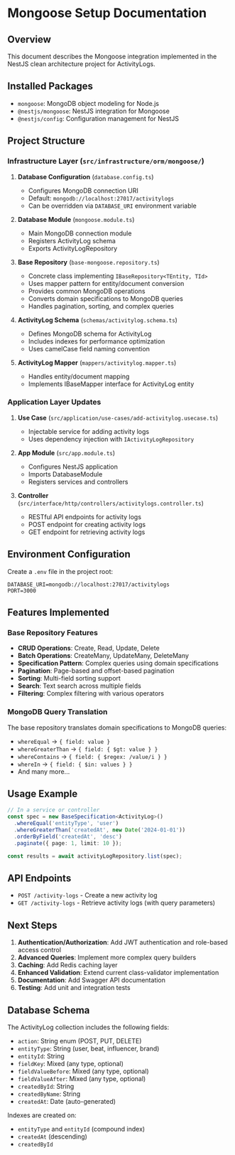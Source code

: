 # Mongoose Setup Documentation

## Overview

This document describes the Mongoose integration implemented in the NestJS clean architecture project for ActivityLogs.

## Installed Packages

- `mongoose`: MongoDB object modeling for Node.js
- `@nestjs/mongoose`: NestJS integration for Mongoose
- `@nestjs/config`: Configuration management for NestJS

## Project Structure

### Infrastructure Layer (`src/infrastructure/orm/mongoose/`)

1. **Database Configuration** (`database.config.ts`)
   - Configures MongoDB connection URI
   - Default: `mongodb://localhost:27017/activitylogs`
   - Can be overridden via `DATABASE_URI` environment variable

2. **Database Module** (`mongoose.module.ts`)
   - Main MongoDB connection module
   - Registers ActivityLog schema
   - Exports ActivityLogRepository

3. **Base Repository** (`base-mongoose.repository.ts`)
   - Concrete class implementing `IBaseRepository<TEntity, TId>`
   - Uses mapper pattern for entity/document conversion
   - Provides common MongoDB operations
   - Converts domain specifications to MongoDB queries
   - Handles pagination, sorting, and complex queries

4. **ActivityLog Schema** (`schemas/activitylog.schema.ts`)
   - Defines MongoDB schema for ActivityLog
   - Includes indexes for performance optimization
   - Uses camelCase field naming convention

5. **ActivityLog Mapper** (`mappers/activitylog.mapper.ts`)
   - Handles entity/document mapping
   - Implements IBaseMapper interface for ActivityLog entity

### Application Layer Updates

1. **Use Case** (`src/application/use-cases/add-activitylog.usecase.ts`)
   - Injectable service for adding activity logs
   - Uses dependency injection with `IActivityLogRepository`

2. **App Module** (`src/app.module.ts`)
   - Configures NestJS application
   - Imports DatabaseModule
   - Registers services and controllers

3. **Controller** (`src/interface/http/controllers/activitylogs.controller.ts`)
   - RESTful API endpoints for activity logs
   - POST endpoint for creating activity logs
   - GET endpoint for retrieving activity logs

## Environment Configuration

Create a `.env` file in the project root:

```env
DATABASE_URI=mongodb://localhost:27017/activitylogs
PORT=3000
```

## Features Implemented

### Base Repository Features

- **CRUD Operations**: Create, Read, Update, Delete
- **Batch Operations**: CreateMany, UpdateMany, DeleteMany
- **Specification Pattern**: Complex queries using domain specifications
- **Pagination**: Page-based and offset-based pagination
- **Sorting**: Multi-field sorting support
- **Search**: Text search across multiple fields
- **Filtering**: Complex filtering with various operators

### MongoDB Query Translation

The base repository translates domain specifications to MongoDB queries:

- `whereEqual` → `{ field: value }`
- `whereGreaterThan` → `{ field: { $gt: value } }`
- `whereContains` → `{ field: { $regex: /value/i } }`
- `whereIn` → `{ field: { $in: values } }`
- And many more...

## Usage Example

```typescript
// In a service or controller
const spec = new BaseSpecification<ActivityLog>()
  .whereEqual('entityType', 'user')
  .whereGreaterThan('createdAt', new Date('2024-01-01'))
  .orderByField('createdAt', 'desc')
  .paginate({ page: 1, limit: 10 });

const results = await activityLogRepository.list(spec);
```

## API Endpoints

- `POST /activity-logs` - Create a new activity log
- `GET /activity-logs` - Retrieve activity logs (with query parameters)

## Next Steps

1. **Authentication/Authorization**: Add JWT authentication and role-based access control
2. **Advanced Queries**: Implement more complex query builders
3. **Caching**: Add Redis caching layer
4. **Enhanced Validation**: Extend current class-validator implementation
5. **Documentation**: Add Swagger API documentation
6. **Testing**: Add unit and integration tests

## Database Schema

The ActivityLog collection includes the following fields:

- `action`: String enum (POST, PUT, DELETE)
- `entityType`: String (user, beat, influencer, brand)
- `entityId`: String
- `fieldKey`: Mixed (any type, optional)
- `fieldValueBefore`: Mixed (any type, optional)
- `fieldValueAfter`: Mixed (any type, optional)
- `createdById`: String
- `createdByName`: String
- `createdAt`: Date (auto-generated)

Indexes are created on:

- `entityType` and `entityId` (compound index)
- `createdAt` (descending)
- `createdById`
